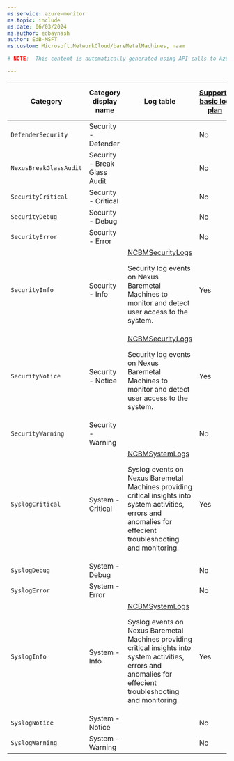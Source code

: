 ```yaml
---
ms.service: azure-monitor
ms.topic: include
ms.date: 06/03/2024
ms.author: edbaynash
author: EdB-MSFT
ms.custom: Microsoft.NetworkCloud/bareMetalMachines, naam

# NOTE:  This content is automatically generated using API calls to Azure. Any edits made on these files will be overwritten in the next run of the script. 

---
```

  
  
|Category|Category display name| Log table| [Supports basic log plan](/azure/azure-monitor/logs/basic-logs-configure?tabs=portal-1#compare-the-basic-and-analytics-log-data-plans)|[Supports ingestion-time transformation](/azure/azure-monitor/essentials/data-collection-transformations)| Example queries |Costs to export|
|---|---|---|---|---|---|---|
|`DefenderSecurity` |Security - Defender ||No|No||Yes |
|`NexusBreakGlassAudit` |Security - Break Glass Audit ||No|No||Yes |
|`SecurityCritical` |Security - Critical ||No|No||Yes |
|`SecurityDebug` |Security - Debug ||No|No||Yes |
|`SecurityError` |Security - Error ||No|No||Yes |
|`SecurityInfo` |Security - Info |[NCBMSecurityLogs](/azure/azure-monitor/reference/tables/ncbmsecuritylogs)<p>Security log events on Nexus Baremetal Machines to monitor and detect user access to the system.|Yes|No||Yes |
|`SecurityNotice` |Security - Notice |[NCBMSecurityLogs](/azure/azure-monitor/reference/tables/ncbmsecuritylogs)<p>Security log events on Nexus Baremetal Machines to monitor and detect user access to the system.|Yes|No||Yes |
|`SecurityWarning` |Security - Warning ||No|No||Yes |
|`SyslogCritical` |System - Critical |[NCBMSystemLogs](/azure/azure-monitor/reference/tables/ncbmsystemlogs)<p>Syslog events on Nexus Baremetal Machines providing critical insights into system activities, errors and anomalies for effecient troubleshooting and monitoring.|Yes|No||Yes |
|`SyslogDebug` |System - Debug ||No|No||Yes |
|`SyslogError` |System - Error ||No|No||Yes |
|`SyslogInfo` |System - Info |[NCBMSystemLogs](/azure/azure-monitor/reference/tables/ncbmsystemlogs)<p>Syslog events on Nexus Baremetal Machines providing critical insights into system activities, errors and anomalies for effecient troubleshooting and monitoring.|Yes|No||Yes |
|`SyslogNotice` |System - Notice ||No|No||Yes |
|`SyslogWarning` |System - Warning ||No|No||Yes |